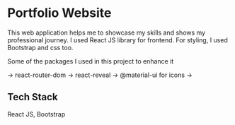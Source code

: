 # Portfolio Website

This web application helps me to showcase my skills and shows my professional journey. I used React JS library for frontend. For styling, I used Bootstrap and css too. 

Some of the packages I used in this project to enhance it

-> react-router-dom
-> react-reveal
-> @material-ui for icons
->

## Tech Stack

React JS, Bootstrap
